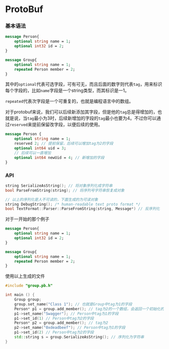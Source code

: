 # ProtoBuf

### 基本语法

```protobuf
message Person{
    optional string name = 1;
    optional int32 id = 2;
}

message Group{
    optional string name = 1;
    repeated Person member = 2;
}

```

其中的`optional`代表可选字段，可有可无，而且后面的数字则代表`tag`，用来标识每个字段的，比如`name`字段是一个string类型，而其标识是一1。

`repeated`代表次字段是一个可重复的，也就是编程语言中的数组。

对于protobuf来说，我们可以后续新添加其字段，但是他的`tag`总是得增加的，也就是说，当`tag`最小为3时，后续新增加的字段的`tag`最小也要为4。不过你可以通过`reserved`来提前保留改字段，以便后续的使用。

```protobuf
message Person {
    optional string name = 1;
    reserved 2; // 提前保留，后续可以增加tag为2的字段
    optional int64 uid = 3;
    // 后续可以一直增加
    optional int64 newUid = 4; // 新增加的字段
}
```

### API

```C++
string SerializeAsString(); // 将对象序列化成字符串
bool ParseFromString(string); // 将序列号字符串恢复成对象

// 以上的序列化是人不可读的，下面生成的为可读对象
string DebugString(); /* human-readable text proto format */ 
bool TextFormat::Parser::ParseFromString(string, Message*) // 反序列化
```

对于一开始的那个例子

```protobuf
message Person{
    optional string name = 1;
    optional int32 id = 2;
}

message Group{
    optional string name = 1;
    repeated Person member = 2;
}
```

使用以上生成的文件

```C++
#include "group.pb.h"

int main () {
    Group group;
    group.set_name("Class 1"); // 也就是Group中tag为1的字段
    Person* p1 = group.add_member(); // tag为2的一个数组，会返回一个初始化的数组成员
    p1->set_name("Swagger"); // Person中tag为1的字段
    p1->set_id(1) // Person中tag为2的字段
    Person* p2 = group.add_member(); // tag为2
    p2->set_name("0xdeadbeef"); // Person中tag为1的字段
    p1->set_id(2) // Person中tag为2的字段
    std::string s = group.SerializeAsString(); // 序列化为字符串
}
```




